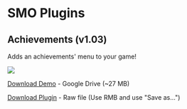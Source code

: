# SMO Plugins

## Achievements (v1.03)
Adds an achievements' menu to your game!

![](https://github.com/SMO-Valadorn/RPGMV/blob/master/Screenshots/Categories.png)

[Download Demo](https://drive.google.com/file/d/1xVN0ftHod9JvGbM3M1xWSW2-6OaJSLr5/view?usp=sharing) - Google Drive (~27 MB)

[Download Plugin](https://raw.githubusercontent.com/SMO-Valadorn/RPGMV/master/Plugins/SMO_Achievements.js) - Raw file (Use RMB and use "Save as...")
